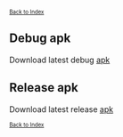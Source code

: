<small><small>[Back to Index](./index.md)</small></small>

## Debug apk
Download latest debug [apk](https://github.com/mg4gh/MGMapViewer/blob/master/apk/debug/MGMapViewer-debug-0.9.7-pre-20221128_133145.apk?raw=true)

## Release apk
Download latest release [apk](https://github.com/mg4gh/MGMapViewer/blob/master/apk/release/MGMapViewer-release-0.9.7-pre-20221128_133145.apk?raw=true)

<small><small>[Back to Index](./index.md)</small></small>

